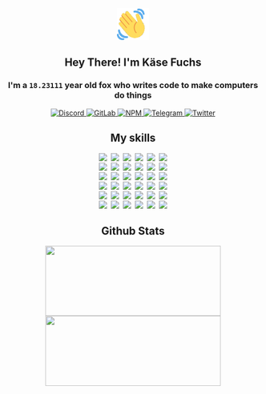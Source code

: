 <div><p align=center><img src=./resources/images/wave.gif width=64px height=64px></p><h2 align=center>Hey There! I'm Käse Fuchs</h2><h3 align=center>I'm a <code>18.23111</code> year old fox who writes code to make computers do things</h3><p align=center><a href=https://discord.com/users/507526681125322772><img alt=Discord src="https://img.shields.io/badge/Discord-5865F2?logo=discord&logoColor=white&style=flat-square#4beebabae1728f67913a0d2205a1001d"> </a><a href=https://gitlab.com/kasefuchs><img alt=GitLab src="https://img.shields.io/badge/GitLab-330F63?logo=gitlab&logoColor=white&style=flat-square#4beebabae1728f67913a0d2205a1001d"> </a><a href=https://npmjs.com/~kasefuchs><img alt=NPM src="https://img.shields.io/badge/NPM-CB3837?logo=npm&logoColor=white&style=flat-square#4beebabae1728f67913a0d2205a1001d"> </a><a href=https://t.me/kasefuchs><img alt=Telegram src="https://img.shields.io/badge/Telegram-2CA5E0?logo=telegram&logoColor=white&style=flat-square#4beebabae1728f67913a0d2205a1001d"> </a><a href=https://twitter.com/kasefuchs><img alt=Twitter src="https://img.shields.io/badge/Twitter-1DA1F2?logo=twitter&logoColor=white&style=flat-square#4beebabae1728f67913a0d2205a1001d"></a></p><h2 align=center>My skills</h2><p align=center><a href=https://aws.amazon.com/ ><picture><source srcset="https://skillicons.dev/icons?i=aws&theme=dark#4beebabae1728f67913a0d2205a1001d" media="(prefers-color-scheme: dark)"><source srcset="https://skillicons.dev/icons?i=aws&theme=light#4beebabae1728f67913a0d2205a1001d" media="(prefers-color-scheme: light), (prefers-color-scheme: no-preference)"><img src="https://skillicons.dev/icons?i=aws&theme=light#4beebabae1728f67913a0d2205a1001d"></picture></a>&nbsp;&nbsp;<a href=https://en.wikipedia.org/wiki/Bash_(Unix_shell)><picture><source srcset="https://skillicons.dev/icons?i=bash&theme=dark#4beebabae1728f67913a0d2205a1001d" media="(prefers-color-scheme: dark)"><source srcset="https://skillicons.dev/icons?i=bash&theme=light#4beebabae1728f67913a0d2205a1001d" media="(prefers-color-scheme: light), (prefers-color-scheme: no-preference)"><img src="https://skillicons.dev/icons?i=bash&theme=light#4beebabae1728f67913a0d2205a1001d"></picture></a>&nbsp;&nbsp;<a href=https://discord.com/developers/docs><picture><source srcset="https://skillicons.dev/icons?i=bots&theme=dark#4beebabae1728f67913a0d2205a1001d" media="(prefers-color-scheme: dark)"><source srcset="https://skillicons.dev/icons?i=bots&theme=light#4beebabae1728f67913a0d2205a1001d" media="(prefers-color-scheme: light), (prefers-color-scheme: no-preference)"><img src="https://skillicons.dev/icons?i=bots&theme=light#4beebabae1728f67913a0d2205a1001d"></picture></a>&nbsp;&nbsp;<a href=https://www.cloudflare.com/ ><picture><source srcset="https://skillicons.dev/icons?i=cloudflare&theme=dark#4beebabae1728f67913a0d2205a1001d" media="(prefers-color-scheme: dark)"><source srcset="https://skillicons.dev/icons?i=cloudflare&theme=light#4beebabae1728f67913a0d2205a1001d" media="(prefers-color-scheme: light), (prefers-color-scheme: no-preference)"><img src="https://skillicons.dev/icons?i=cloudflare&theme=light#4beebabae1728f67913a0d2205a1001d"></picture></a>&nbsp;&nbsp;<a href=https://en.wikipedia.org/wiki/CSS><picture><source srcset="https://skillicons.dev/icons?i=css&theme=dark#4beebabae1728f67913a0d2205a1001d" media="(prefers-color-scheme: dark)"><source srcset="https://skillicons.dev/icons?i=css&theme=light#4beebabae1728f67913a0d2205a1001d" media="(prefers-color-scheme: light), (prefers-color-scheme: no-preference)"><img src="https://skillicons.dev/icons?i=css&theme=light#4beebabae1728f67913a0d2205a1001d"></picture></a>&nbsp;&nbsp;<a href=https://www.docker.com/ ><picture><source srcset="https://skillicons.dev/icons?i=docker&theme=dark#4beebabae1728f67913a0d2205a1001d" media="(prefers-color-scheme: dark)"><source srcset="https://skillicons.dev/icons?i=docker&theme=light#4beebabae1728f67913a0d2205a1001d" media="(prefers-color-scheme: light), (prefers-color-scheme: no-preference)"><img src="https://skillicons.dev/icons?i=docker&theme=light#4beebabae1728f67913a0d2205a1001d"></picture></a><br><a href=https://www.electronjs.org/ ><picture><source srcset="https://skillicons.dev/icons?i=electron&theme=dark#4beebabae1728f67913a0d2205a1001d" media="(prefers-color-scheme: dark)"><source srcset="https://skillicons.dev/icons?i=electron&theme=light#4beebabae1728f67913a0d2205a1001d" media="(prefers-color-scheme: light), (prefers-color-scheme: no-preference)"><img src="https://skillicons.dev/icons?i=electron&theme=light#4beebabae1728f67913a0d2205a1001d"></picture></a>&nbsp;&nbsp;<a href=https://expressjs.com/ ><picture><source srcset="https://skillicons.dev/icons?i=express&theme=dark#4beebabae1728f67913a0d2205a1001d" media="(prefers-color-scheme: dark)"><source srcset="https://skillicons.dev/icons?i=express&theme=light#4beebabae1728f67913a0d2205a1001d" media="(prefers-color-scheme: light), (prefers-color-scheme: no-preference)"><img src="https://skillicons.dev/icons?i=express&theme=light#4beebabae1728f67913a0d2205a1001d"></picture></a>&nbsp;&nbsp;<a href=https://www.figma.com/ ><picture><source srcset="https://skillicons.dev/icons?i=figma&theme=dark#4beebabae1728f67913a0d2205a1001d" media="(prefers-color-scheme: dark)"><source srcset="https://skillicons.dev/icons?i=figma&theme=light#4beebabae1728f67913a0d2205a1001d" media="(prefers-color-scheme: light), (prefers-color-scheme: no-preference)"><img src="https://skillicons.dev/icons?i=figma&theme=light#4beebabae1728f67913a0d2205a1001d"></picture></a>&nbsp;&nbsp;<a href=https://firebase.google.com/ ><picture><source srcset="https://skillicons.dev/icons?i=firebase&theme=dark#4beebabae1728f67913a0d2205a1001d" media="(prefers-color-scheme: dark)"><source srcset="https://skillicons.dev/icons?i=firebase&theme=light#4beebabae1728f67913a0d2205a1001d" media="(prefers-color-scheme: light), (prefers-color-scheme: no-preference)"><img src="https://skillicons.dev/icons?i=firebase&theme=light#4beebabae1728f67913a0d2205a1001d"></picture></a>&nbsp;&nbsp;<a href=https://flask.palletsprojects.com/ ><picture><source srcset="https://skillicons.dev/icons?i=flask&theme=dark#4beebabae1728f67913a0d2205a1001d" media="(prefers-color-scheme: dark)"><source srcset="https://skillicons.dev/icons?i=flask&theme=light#4beebabae1728f67913a0d2205a1001d" media="(prefers-color-scheme: light), (prefers-color-scheme: no-preference)"><img src="https://skillicons.dev/icons?i=flask&theme=light#4beebabae1728f67913a0d2205a1001d"></picture></a>&nbsp;&nbsp;<a href=https://cloud.google.com/ ><picture><source srcset="https://skillicons.dev/icons?i=gcp&theme=dark#4beebabae1728f67913a0d2205a1001d" media="(prefers-color-scheme: dark)"><source srcset="https://skillicons.dev/icons?i=gcp&theme=light#4beebabae1728f67913a0d2205a1001d" media="(prefers-color-scheme: light), (prefers-color-scheme: no-preference)"><img src="https://skillicons.dev/icons?i=gcp&theme=light#4beebabae1728f67913a0d2205a1001d"></picture></a><br><a href=https://git-scm.com/ ><picture><source srcset="https://skillicons.dev/icons?i=git&theme=dark#4beebabae1728f67913a0d2205a1001d" media="(prefers-color-scheme: dark)"><source srcset="https://skillicons.dev/icons?i=git&theme=light#4beebabae1728f67913a0d2205a1001d" media="(prefers-color-scheme: light), (prefers-color-scheme: no-preference)"><img src="https://skillicons.dev/icons?i=git&theme=light#4beebabae1728f67913a0d2205a1001d"></picture></a>&nbsp;&nbsp;<a href=https://github.com/ ><picture><source srcset="https://skillicons.dev/icons?i=github&theme=dark#4beebabae1728f67913a0d2205a1001d" media="(prefers-color-scheme: dark)"><source srcset="https://skillicons.dev/icons?i=github&theme=light#4beebabae1728f67913a0d2205a1001d" media="(prefers-color-scheme: light), (prefers-color-scheme: no-preference)"><img src="https://skillicons.dev/icons?i=github&theme=light#4beebabae1728f67913a0d2205a1001d"></picture></a>&nbsp;&nbsp;<a href=https://gitlab.com/ ><picture><source srcset="https://skillicons.dev/icons?i=gitlab&theme=dark#4beebabae1728f67913a0d2205a1001d" media="(prefers-color-scheme: dark)"><source srcset="https://skillicons.dev/icons?i=gitlab&theme=light#4beebabae1728f67913a0d2205a1001d" media="(prefers-color-scheme: light), (prefers-color-scheme: no-preference)"><img src="https://skillicons.dev/icons?i=gitlab&theme=light#4beebabae1728f67913a0d2205a1001d"></picture></a>&nbsp;&nbsp;<a href=https://www.heroku.com/ ><picture><source srcset="https://skillicons.dev/icons?i=heroku&theme=dark#4beebabae1728f67913a0d2205a1001d" media="(prefers-color-scheme: dark)"><source srcset="https://skillicons.dev/icons?i=heroku&theme=light#4beebabae1728f67913a0d2205a1001d" media="(prefers-color-scheme: light), (prefers-color-scheme: no-preference)"><img src="https://skillicons.dev/icons?i=heroku&theme=light#4beebabae1728f67913a0d2205a1001d"></picture></a>&nbsp;&nbsp;<a href=https://en.wikipedia.org/wiki/HTML><picture><source srcset="https://skillicons.dev/icons?i=html&theme=dark#4beebabae1728f67913a0d2205a1001d" media="(prefers-color-scheme: dark)"><source srcset="https://skillicons.dev/icons?i=html&theme=light#4beebabae1728f67913a0d2205a1001d" media="(prefers-color-scheme: light), (prefers-color-scheme: no-preference)"><img src="https://skillicons.dev/icons?i=html&theme=light#4beebabae1728f67913a0d2205a1001d"></picture></a>&nbsp;&nbsp;<a href=https://en.wikipedia.org/wiki/JavaScript><picture><source srcset="https://skillicons.dev/icons?i=js&theme=dark#4beebabae1728f67913a0d2205a1001d" media="(prefers-color-scheme: dark)"><source srcset="https://skillicons.dev/icons?i=js&theme=light#4beebabae1728f67913a0d2205a1001d" media="(prefers-color-scheme: light), (prefers-color-scheme: no-preference)"><img src="https://skillicons.dev/icons?i=js&theme=light#4beebabae1728f67913a0d2205a1001d"></picture></a><br><a href=https://en.wikipedia.org/wiki/Linux><picture><source srcset="https://skillicons.dev/icons?i=linux&theme=dark#4beebabae1728f67913a0d2205a1001d" media="(prefers-color-scheme: dark)"><source srcset="https://skillicons.dev/icons?i=linux&theme=light#4beebabae1728f67913a0d2205a1001d" media="(prefers-color-scheme: light), (prefers-color-scheme: no-preference)"><img src="https://skillicons.dev/icons?i=linux&theme=light#4beebabae1728f67913a0d2205a1001d"></picture></a>&nbsp;&nbsp;<a href=https://mui.com/ ><picture><source srcset="https://skillicons.dev/icons?i=materialui&theme=dark#4beebabae1728f67913a0d2205a1001d" media="(prefers-color-scheme: dark)"><source srcset="https://skillicons.dev/icons?i=materialui&theme=light#4beebabae1728f67913a0d2205a1001d" media="(prefers-color-scheme: light), (prefers-color-scheme: no-preference)"><img src="https://skillicons.dev/icons?i=materialui&theme=light#4beebabae1728f67913a0d2205a1001d"></picture></a>&nbsp;&nbsp;<a href=https://en.wikipedia.org/wiki/Markdown><picture><source srcset="https://skillicons.dev/icons?i=md&theme=dark#4beebabae1728f67913a0d2205a1001d" media="(prefers-color-scheme: dark)"><source srcset="https://skillicons.dev/icons?i=md&theme=light#4beebabae1728f67913a0d2205a1001d" media="(prefers-color-scheme: light), (prefers-color-scheme: no-preference)"><img src="https://skillicons.dev/icons?i=md&theme=light#4beebabae1728f67913a0d2205a1001d"></picture></a>&nbsp;&nbsp;<a href=https://www.mongodb.com/ ><picture><source srcset="https://skillicons.dev/icons?i=mongodb&theme=dark#4beebabae1728f67913a0d2205a1001d" media="(prefers-color-scheme: dark)"><source srcset="https://skillicons.dev/icons?i=mongodb&theme=light#4beebabae1728f67913a0d2205a1001d" media="(prefers-color-scheme: light), (prefers-color-scheme: no-preference)"><img src="https://skillicons.dev/icons?i=mongodb&theme=light#4beebabae1728f67913a0d2205a1001d"></picture></a>&nbsp;&nbsp;<a href=https://www.mysql.com/ ><picture><source srcset="https://skillicons.dev/icons?i=mysql&theme=dark#4beebabae1728f67913a0d2205a1001d" media="(prefers-color-scheme: dark)"><source srcset="https://skillicons.dev/icons?i=mysql&theme=light#4beebabae1728f67913a0d2205a1001d" media="(prefers-color-scheme: light), (prefers-color-scheme: no-preference)"><img src="https://skillicons.dev/icons?i=mysql&theme=light#4beebabae1728f67913a0d2205a1001d"></picture></a>&nbsp;&nbsp;<a href=https://nextjs.org/ ><picture><source srcset="https://skillicons.dev/icons?i=nextjs&theme=dark#4beebabae1728f67913a0d2205a1001d" media="(prefers-color-scheme: dark)"><source srcset="https://skillicons.dev/icons?i=nextjs&theme=light#4beebabae1728f67913a0d2205a1001d" media="(prefers-color-scheme: light), (prefers-color-scheme: no-preference)"><img src="https://skillicons.dev/icons?i=nextjs&theme=light#4beebabae1728f67913a0d2205a1001d"></picture></a><br><a href=https://nodejs.org/en/ ><picture><source srcset="https://skillicons.dev/icons?i=nodejs&theme=dark#4beebabae1728f67913a0d2205a1001d" media="(prefers-color-scheme: dark)"><source srcset="https://skillicons.dev/icons?i=nodejs&theme=light#4beebabae1728f67913a0d2205a1001d" media="(prefers-color-scheme: light), (prefers-color-scheme: no-preference)"><img src="https://skillicons.dev/icons?i=nodejs&theme=light#4beebabae1728f67913a0d2205a1001d"></picture></a>&nbsp;&nbsp;<a href=https://www.postgresql.org/ ><picture><source srcset="https://skillicons.dev/icons?i=postgres&theme=dark#4beebabae1728f67913a0d2205a1001d" media="(prefers-color-scheme: dark)"><source srcset="https://skillicons.dev/icons?i=postgres&theme=light#4beebabae1728f67913a0d2205a1001d" media="(prefers-color-scheme: light), (prefers-color-scheme: no-preference)"><img src="https://skillicons.dev/icons?i=postgres&theme=light#4beebabae1728f67913a0d2205a1001d"></picture></a>&nbsp;&nbsp;<a href=https://learn.microsoft.com/en-us/powershell/ ><picture><source srcset="https://skillicons.dev/icons?i=powershell&theme=dark#4beebabae1728f67913a0d2205a1001d" media="(prefers-color-scheme: dark)"><source srcset="https://skillicons.dev/icons?i=powershell&theme=light#4beebabae1728f67913a0d2205a1001d" media="(prefers-color-scheme: light), (prefers-color-scheme: no-preference)"><img src="https://skillicons.dev/icons?i=powershell&theme=light#4beebabae1728f67913a0d2205a1001d"></picture></a>&nbsp;&nbsp;<a href=https://www.python.org/ ><picture><source srcset="https://skillicons.dev/icons?i=py&theme=dark#4beebabae1728f67913a0d2205a1001d" media="(prefers-color-scheme: dark)"><source srcset="https://skillicons.dev/icons?i=py&theme=light#4beebabae1728f67913a0d2205a1001d" media="(prefers-color-scheme: light), (prefers-color-scheme: no-preference)"><img src="https://skillicons.dev/icons?i=py&theme=light#4beebabae1728f67913a0d2205a1001d"></picture></a>&nbsp;&nbsp;<a href=https://www.raspberrypi.org/ ><picture><source srcset="https://skillicons.dev/icons?i=raspberrypi&theme=dark#4beebabae1728f67913a0d2205a1001d" media="(prefers-color-scheme: dark)"><source srcset="https://skillicons.dev/icons?i=raspberrypi&theme=light#4beebabae1728f67913a0d2205a1001d" media="(prefers-color-scheme: light), (prefers-color-scheme: no-preference)"><img src="https://skillicons.dev/icons?i=raspberrypi&theme=light#4beebabae1728f67913a0d2205a1001d"></picture></a>&nbsp;&nbsp;<a href=https://reactjs.org/ ><picture><source srcset="https://skillicons.dev/icons?i=react&theme=dark#4beebabae1728f67913a0d2205a1001d" media="(prefers-color-scheme: dark)"><source srcset="https://skillicons.dev/icons?i=react&theme=light#4beebabae1728f67913a0d2205a1001d" media="(prefers-color-scheme: light), (prefers-color-scheme: no-preference)"><img src="https://skillicons.dev/icons?i=react&theme=light#4beebabae1728f67913a0d2205a1001d"></picture></a><br><a href=https://redux.js.org/ ><picture><source srcset="https://skillicons.dev/icons?i=redux&theme=dark#4beebabae1728f67913a0d2205a1001d" media="(prefers-color-scheme: dark)"><source srcset="https://skillicons.dev/icons?i=redux&theme=light#4beebabae1728f67913a0d2205a1001d" media="(prefers-color-scheme: light), (prefers-color-scheme: no-preference)"><img src="https://skillicons.dev/icons?i=redux&theme=light#4beebabae1728f67913a0d2205a1001d"></picture></a>&nbsp;&nbsp;<a href=https://en.wikipedia.org/wiki/Regular_expression><picture><source srcset="https://skillicons.dev/icons?i=regex&theme=dark#4beebabae1728f67913a0d2205a1001d" media="(prefers-color-scheme: dark)"><source srcset="https://skillicons.dev/icons?i=regex&theme=light#4beebabae1728f67913a0d2205a1001d" media="(prefers-color-scheme: light), (prefers-color-scheme: no-preference)"><img src="https://skillicons.dev/icons?i=regex&theme=light#4beebabae1728f67913a0d2205a1001d"></picture></a>&nbsp;&nbsp;<a href=https://en.wikipedia.org/wiki/Sass_(stylesheet_language)><picture><source srcset="https://skillicons.dev/icons?i=sass&theme=dark#4beebabae1728f67913a0d2205a1001d" media="(prefers-color-scheme: dark)"><source srcset="https://skillicons.dev/icons?i=sass&theme=light#4beebabae1728f67913a0d2205a1001d" media="(prefers-color-scheme: light), (prefers-color-scheme: no-preference)"><img src="https://skillicons.dev/icons?i=sass&theme=light#4beebabae1728f67913a0d2205a1001d"></picture></a>&nbsp;&nbsp;<a href=https://www.typescriptlang.org/ ><picture><source srcset="https://skillicons.dev/icons?i=ts&theme=dark#4beebabae1728f67913a0d2205a1001d" media="(prefers-color-scheme: dark)"><source srcset="https://skillicons.dev/icons?i=ts&theme=light#4beebabae1728f67913a0d2205a1001d" media="(prefers-color-scheme: light), (prefers-color-scheme: no-preference)"><img src="https://skillicons.dev/icons?i=ts&theme=light#4beebabae1728f67913a0d2205a1001d"></picture></a>&nbsp;&nbsp;<a href=https://unity.com/ ><picture><source srcset="https://skillicons.dev/icons?i=unity&theme=dark#4beebabae1728f67913a0d2205a1001d" media="(prefers-color-scheme: dark)"><source srcset="https://skillicons.dev/icons?i=unity&theme=light#4beebabae1728f67913a0d2205a1001d" media="(prefers-color-scheme: light), (prefers-color-scheme: no-preference)"><img src="https://skillicons.dev/icons?i=unity&theme=light#4beebabae1728f67913a0d2205a1001d"></picture></a>&nbsp;&nbsp;<a href=https://workers.cloudflare.com/ ><picture><source srcset="https://skillicons.dev/icons?i=workers&theme=dark#4beebabae1728f67913a0d2205a1001d" media="(prefers-color-scheme: dark)"><source srcset="https://skillicons.dev/icons?i=workers&theme=light#4beebabae1728f67913a0d2205a1001d" media="(prefers-color-scheme: light), (prefers-color-scheme: no-preference)"><img src="https://skillicons.dev/icons?i=workers&theme=light#4beebabae1728f67913a0d2205a1001d"></picture></a><br></p><h2 align=center>Github Stats</h2><p align=center><picture><source srcset="https://github-readme-stats-kasefuchs.vercel.app/api/?count_private=true&hide_border=true&hide_rank=true&line_height=20&hide_title=true&username=Kasefuchs&theme=dark#4beebabae1728f67913a0d2205a1001d" media="(prefers-color-scheme: dark)"><source srcset="https://github-readme-stats-kasefuchs.vercel.app/api/?count_private=true&hide_border=true&hide_rank=true&line_height=20&hide_title=true&username=Kasefuchs&theme=light#4beebabae1728f67913a0d2205a1001d" media="(prefers-color-scheme: light), (prefers-color-scheme: no-preference)"><img align=middle width=350 height=140 src="https://github-readme-stats-kasefuchs.vercel.app/api/?count_private=true&hide_border=true&hide_rank=true&line_height=20&hide_title=true&username=Kasefuchs&theme=light#4beebabae1728f67913a0d2205a1001d"></picture><picture><source srcset="https://github-readme-stats-kasefuchs.vercel.app/api/top-langs/?count_private=true&hide_border=true&layout=compact&username=Kasefuchs&theme=dark#4beebabae1728f67913a0d2205a1001d" media="(prefers-color-scheme: dark)"><source srcset="https://github-readme-stats-kasefuchs.vercel.app/api/top-langs/?count_private=true&hide_border=true&layout=compact&username=Kasefuchs&theme=light#4beebabae1728f67913a0d2205a1001d" media="(prefers-color-scheme: light), (prefers-color-scheme: no-preference)"><img align=middle width=350 height=140 src="https://github-readme-stats-kasefuchs.vercel.app/api/top-langs/?count_private=true&hide_border=true&layout=compact&username=Kasefuchs&theme=light#4beebabae1728f67913a0d2205a1001d"></picture></p><img src="https://hit.yhype.me/github/profile?user_id=64592097#4beebabae1728f67913a0d2205a1001d" alt=""></div>